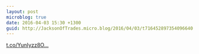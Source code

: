 ```yaml
---
layout: post
microblog: true
date: 2016-04-03 15:30 +1300
guid: http://JacksonOfTrades.micro.blog/2016/04/03/t716452897354096640.html
---
```

[t.co/YunIyzz8O...](https://t.co/YunIyzz8O5)
